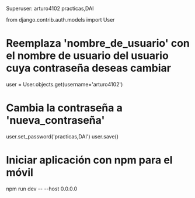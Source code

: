 Superuser: arturo4102
practicas,DAI


from django.contrib.auth.models import User

# Reemplaza 'nombre_de_usuario' con el nombre de usuario del usuario cuya contraseña deseas cambiar
user = User.objects.get(username='arturo4102')

# Cambia la contraseña a 'nueva_contraseña'
user.set_password('practicas,DAI')
user.save()


# Iniciar aplicación con npm para el móvil
npm run dev -- --host 0.0.0.0

